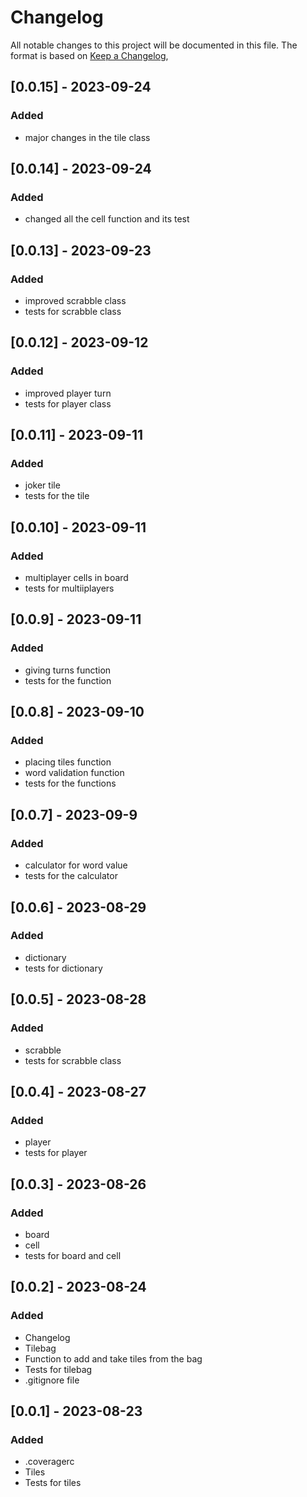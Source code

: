 # Changelog

All notable changes to this project will be documented in this file.
The format is based on [Keep a Changelog](https://keepachangelog.com/en/1.0.0/),


## [0.0.15] - 2023-09-24

### Added

- major changes in the tile class

## [0.0.14] - 2023-09-24

### Added

- changed all the cell function and its test

## [0.0.13] - 2023-09-23

### Added

- improved scrabble class
- tests for scrabble class

## [0.0.12] - 2023-09-12

### Added

- improved player turn
- tests for player class

## [0.0.11] - 2023-09-11

### Added

- joker tile
- tests for the tile

## [0.0.10] - 2023-09-11

### Added

- multiplayer cells in board
- tests for multiiplayers

## [0.0.9] - 2023-09-11

### Added

- giving turns function
- tests for the function

## [0.0.8] - 2023-09-10

### Added

- placing tiles function
- word validation  function
- tests for the functions

## [0.0.7] - 2023-09-9

### Added

- calculator for word value
- tests for the calculator

## [0.0.6] - 2023-08-29

### Added

- dictionary
- tests for dictionary

## [0.0.5] - 2023-08-28

### Added

- scrabble
- tests for scrabble class

## [0.0.4] - 2023-08-27

### Added

- player
- tests for player

## [0.0.3] - 2023-08-26

### Added

- board
- cell
- tests for board and cell

## [0.0.2] - 2023-08-24

### Added

- Changelog
- Tilebag
- Function to add and take tiles from the bag
- Tests for tilebag
- .gitignore file

##  [0.0.1] - 2023-08-23

### Added

- .coveragerc
- Tiles
- Tests for tiles